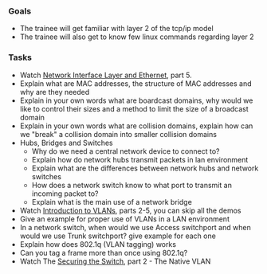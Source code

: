 
### Goals
- The trainee will get familiar with layer 2 of the tcp/ip model
- The trainee will also get to know few linux commands regarding layer 2

### Tasks
- Watch [Network Interface Layer and Ethernet](https://app.pluralsight.com/library/courses/network-interface-ethernet-cisco-ccna-200-125-100-105/table-of-contents), part 5.
- Explain what are MAC addresses, the structure of MAC addresses and why are they needed
- Explain in your own words what are boardcast domains, why would we like to control their sizes and a method to limit the size of a broadcast domain
- Explain in your own words what are collision domains, explain how can we "break" a collision domain into smaller collision domains
- Hubs, Bridges and Switches
  - Why do we need a central network device to connect to?
  - Explain how do network hubs transmit packets in lan environment
  - Explain what are the differences between network hubs and network switches
  - How does a network switch know to what port to transmit an incoming packet to?
  - Explain what is the main use of a network bridge
- Watch [Introduction to VLANs](https://app.pluralsight.com/library/courses/vlans-cisco-ccna-200-125-100-105/table-of-contents), parts 2-5, you can skip all the demos
- Give an example for proper use of VLANs in a LAN environment
- In a network switch, when would we use Access switchport and when would we use Trunk switchport? give example for each one
- Explain how does 802.1q (VLAN tagging) works
- Can you tag a frame more than once using 802.1q?
- Watch The [Securing the Switch](https://app.pluralsight.com/library/courses/securing-switch-cisco-ccna-200-125-100-105/table-of-contents), part 2 - The Native VLAN